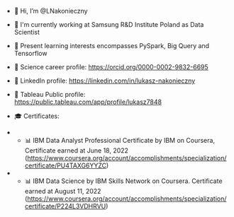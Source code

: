 - 👋 Hi, I’m @LNakonieczny
- :crystal_ball: I'm currently working at Samsung R&D Institute Poland as Data Scientist
- 🌱 Present learning interests encompasses PySpark, Big Query and Tensorflow

- 📌 Science career profile: https://orcid.org/0000-0002-9832-6695
- 📌 LinkedIn profile: https://linkedin.com/in/lukasz-nakonieczny
- 📌 Tableau Public profile: https://public.tableau.com/app/profile/lukasz7848

- 🎓 Certificates:
- - 📊 IBM Data Analyst Professional Certificate by IBM on Coursera, Certificate earned at June 18, 2022
        (https://www.coursera.org/account/accomplishments/specialization/certificate/PU4TAXG6YYZC) 
- - 📊 IBM Data Science by IBM Skills Network on Coursera. Certificate earned at August 11, 2022
        (https://www.coursera.org/account/accomplishments/specialization/certificate/P224L3VDHRVU)


<!--- 💞️ I’m looking to collaborate on ...
- 📫 How to reach me ... -->

<!---
LNakonieczny/LNakonieczny is a ✨ special ✨ repository because its `README.md` (this file) appears on your GitHub profile.
You can click the Preview link to take a look at your changes.
--->
